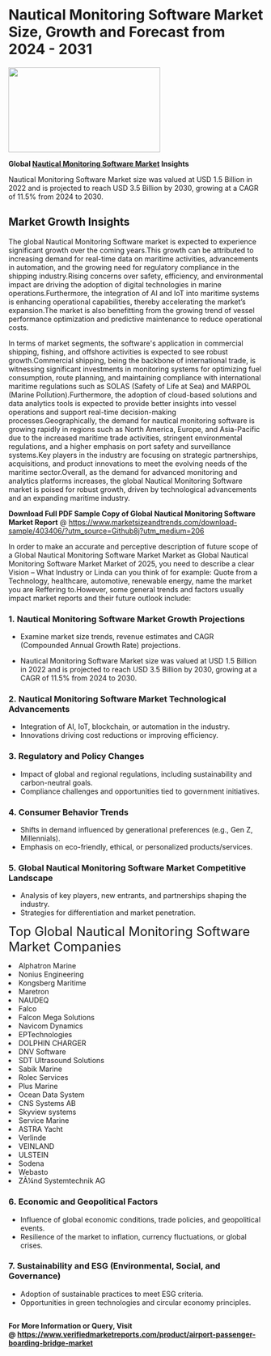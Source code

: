 <H1>Nautical Monitoring Software Market Size, Growth and Forecast from 2024 - 2031</H1><img class="aligncenter size-medium wp-image-584254" src="https://thirdeyenews.in/wp-content/uploads/2024/09/Global-Market-Research-300x168.jpeg" alt="" width="300" height="168" /><p><strong>Global&nbsp;<a href="https://www.marketsizeandtrends.com/download-sample/403406/?utm_source=Github8j?utm_medium=206">Nautical Monitoring Software Market</a> Insights</strong></p><p>Nautical Monitoring Software Market size was valued at USD 1.5 Billion in 2022 and is projected to reach USD 3.5 Billion by 2030, growing at a CAGR of 11.5% from 2024 to 2030.</p><p><h2>Market Growth Insights</h2> <p>The global Nautical Monitoring Software market is expected to experience significant growth over the coming years.This growth can be attributed to increasing demand for real-time data on maritime activities, advancements in automation, and the growing need for regulatory compliance in the shipping industry.Rising concerns over safety, efficiency, and environmental impact are driving the adoption of digital technologies in marine operations.Furthermore, the integration of AI and IoT into maritime systems is enhancing operational capabilities, thereby accelerating the market’s expansion.The market is also benefitting from the growing trend of vessel performance optimization and predictive maintenance to reduce operational costs.</p> <p>In terms of market segments, the software's application in commercial shipping, fishing, and offshore activities is expected to see robust growth.Commercial shipping, being the backbone of international trade, is witnessing significant investments in monitoring systems for optimizing fuel consumption, route planning, and maintaining compliance with international maritime regulations such as SOLAS (Safety of Life at Sea) and MARPOL (Marine Pollution).Furthermore, the adoption of cloud-based solutions and data analytics tools is expected to provide better insights into vessel operations and support real-time decision-making processes.Geographically, the demand for nautical monitoring software is growing rapidly in regions such as North America, Europe, and Asia-Pacific due to the increased maritime trade activities, stringent environmental regulations, and a higher emphasis on port safety and surveillance systems.Key players in the industry are focusing on strategic partnerships, acquisitions, and product innovations to meet the evolving needs of the maritime sector.Overall, as the demand for advanced monitoring and analytics platforms increases, the global Nautical Monitoring Software market is poised for robust growth, driven by technological advancements and an expanding maritime industry.</p> <p><span class=""><strong>Download Full PDF Sample Copy of Global Nautical Monitoring Software Market Report</strong> @ <a href="https://www.marketsizeandtrends.com/download-sample/403406/?utm_source=Github8j?utm_medium=206" target="_blank">https://www.marketsizeandtrends.com/download-sample/403406/?utm_source=Github8j?utm_medium=206</a></span></p><p>In order to make an accurate and perceptive description of future scope of a Global&nbsp;Nautical Monitoring Software Market Market as Global&nbsp;Nautical Monitoring Software Market Market of 2025, you need to describe a clear Vision &ndash; What Industry or Linda can you think of for example: Quote from a Technology, healthcare, automotive, renewable energy, name the market you are Reffering to.However, some general trends and factors usually impact market reports and their future outlook include:</p><h3>1.&nbsp;<strong>Nautical Monitoring Software Market Growth Projections</strong></h3><ul><li>Examine market size trends, revenue estimates and CAGR (Compounded Annual Growth Rate) projections.</li><li><p>Nautical Monitoring Software Market size was valued at USD 1.5 Billion in 2022 and is projected to reach USD 3.5 Billion by 2030, growing at a CAGR of 11.5% from 2024 to 2030.</p></li></ul><h3>2.&nbsp;<strong>Nautical Monitoring Software Market Technological Advancements</strong></h3><ul><li>Integration of AI, IoT, blockchain, or automation in the industry.</li><li>Innovations driving cost reductions or improving efficiency.</li></ul><h3>3.&nbsp;<strong>Regulatory and Policy Changes</strong></h3><ul><li>Impact of global and regional regulations, including sustainability and carbon-neutral goals.</li><li>Compliance challenges and opportunities tied to government initiatives.</li></ul><h3>4.&nbsp;<strong>Consumer Behavior Trends</strong></h3><ul><li>Shifts in demand influenced by generational preferences (e.g., Gen Z, Millennials).</li><li>Emphasis on eco-friendly, ethical, or personalized products/services.</li></ul><h3>5.&nbsp;<strong>Global Nautical Monitoring Software Market Competitive Landscape</strong></h3><ul><li>Analysis of key players, new entrants, and partnerships shaping the industry.</li><li>Strategies for differentiation and market penetration.</li></ul><p data-pm-slice="1 1 []"><span style="color: inherit; font-family: inherit; font-size: 25px;">Top Global Nautical Monitoring Software Market Companies</span></p><div class="" data-test-id=""><p><li>Alphatron Marine</li><li> Nonius Engineering</li><li> Kongsberg Maritime</li><li> Maretron</li><li> NAUDEQ</li><li> Falco</li><li> Falcon Mega Solutions</li><li> Navicom Dynamics</li><li> EPTechnologies</li><li> DOLPHIN CHARGER</li><li> DNV Software</li><li> SDT Ultrasound Solutions</li><li> Sabik Marine</li><li> Rolec Services</li><li> Plus Marine</li><li> Ocean Data System</li><li> CNS Systems AB</li><li> Skyview systems</li><li> Service Marine</li><li> ASTRA Yacht</li><li> Verlinde</li><li> VEINLAND</li><li> ULSTEIN</li><li> Sodena</li><li> Webasto</li><li> ZÃ¼nd Systemtechnik AG</li></p></div><h3>6.&nbsp;<strong>Economic and Geopolitical Factors</strong></h3><ul><li>Influence of global economic conditions, trade policies, and geopolitical events.</li><li>Resilience of the market to inflation, currency fluctuations, or global crises.</li></ul><h3>7.&nbsp;<strong>Sustainability and ESG (Environmental, Social, and Governance)</strong></h3><ul><li>Adoption of sustainable practices to meet ESG criteria.</li><li>Opportunities in green technologies and circular economy principles.</li></ul><h2><strong style="font-size: 14px;">For More Information or Query, Visit @&nbsp;</strong><a style="background-color: #ffffff; font-size: 14px;" href="https://www.marketsizeandtrends.com/report/nautical-monitoring-software-market/" target="_blank">https://www.verifiedmarketreports.com/product/airport-passenger-boarding-bridge-market</a></h2>